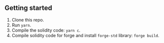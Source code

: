## Getting started

1. Clone this repo.
2. Run `yarn`.
3. Compile the solidity code: `yarn c`.
4. Compile solidity code for forge and install `forge-std` library: `forge build`.


